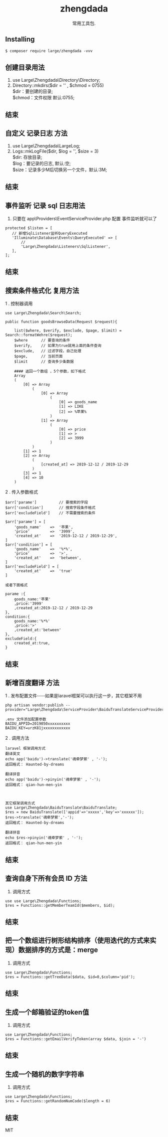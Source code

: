 <h1 align="center"> zhengdada </h1>

<p align="center"> 常用工具包.</p>


## Installing

```shell
$ composer require large/zhengdada -vvv
```



## 创建目录用法

1. use Large\Zhengdada\Directory\Directory;
2. Directory::mkdirs($dir = '' , $chmod = 0755)  
$dir：要创建的目录;  
$chmod：文件权限 默认:0755;  
## 结束


## 自定义 记录日志 方法

1. use Large\Zhengdada\LargeLog;
2. Logs::mkLogFile($dir, $log = '', $size = 3)  
$dir: 存放目录;  
$log：要记录的日志, 默认:空;  
$size：记录多少M后切换另一个文件，默认:3M;  
## 结束

## 事件监听 记录 sql 日志用法

1. 只要在 app\Providers\EventServiceProvider.php 配置 事件监听就可以了  
 ```
protected $listen = [
    // 新增SqlListener监听QueryExecuted
    'Illuminate\Database\Events\QueryExecuted' => [
        //
        'Large\Zhengdada\Listeners\SqlListener',
    ],
];
```
## 结束


## 搜索条件格式化 复用方法

1 . 控制器调用
```$xslt
use Large\Zhengdada\Search\Search;

public function goodsBrowseData(Request $request){

    list($where, $verify, $exclude, $page, $limit) = Search::formatWehre($request);
    $where      // 要查询的条件
    $verify,    // 如果为true就用上面的条件查询
    $exclude,   // 过滤字段，自己处理
    $page,      // 当前页面
    $limit      // 查询多少条数据
    
    #### 返回一个数组 ，5个参数，如下格式
    Array
    (
        [0] => Array
            (
                [0] => Array
                    (
                        [0] => goods_name
                        [1] => LIKE
                        [2] => %苹果%
                    )
                [1] => Array
                    (
                        [0] => price
                        [1] => >
                        [2] => 3999
                    )
            )
        [1] => 1
        [2] => Array
            (
                [created_at] => 2019-12-12 / 2019-12-29
            )
        [3] => 1
        [4] => 10
    )
```  
2 . 传入参数格式
```$xslt
$arr['parame']          // 要搜索的字段      
$arr['condition']       // 搜索字段条件格式   
$arr['excludeField']    // 不需要搜索的条件

$arr['parame'] = [
	'goods_name'	=>	'苹果',
	'price'         =>	'3999',
	'created_at'	=>	'2019-12-12 / 2019-12-29',
]
$arr['condition'] = [
	'goods_name'	=>	'%*%',
	'price'         =>	'>',
	'created_at'	=>	'between',
]
$arr['excludeField'] = [
	'created_at'	=>	'true'
]

或者下面格式

parame :{
    goods_name:'苹果'
    ,price:'3999'
    ,created_at:2019-12-12 / 2019-12-29
},
condition:{
    goods_name:'%*%'
    ,price:'>'
    ,created_at:'between'
},
excludeField:{
    created_at:true,
}
```


## 结束



## 新增百度翻译 方法

1 . 发布配置文件----如果是laravel框架可以执行这一步，其它框架不用

```
php artisan vendor:publish --provider="Large\Zhengdada\ServiceProvider\BaiduTranslateServiceProvider"  

.env 文件添加配置参数
BAIDU_APPID=2019050xxxxxxxxxx
BAIDU_KEY=urzK81jxxxxxxxxxxxx

```

2 . 调用方法
```
laravel 框架调用方式
翻译英文
echo app('baidu')->translate('魂牵梦萦' , '-');
返回格式： Haunted-by-dreams

翻译拼音
echo app('baidu')->pinyin('魂牵梦萦' , '-');
返回格式： qian-hun-men-yin



其它框架调用方式
use Large\Zhengdada\BaiduTranslate\BaiduTranslate;
$res = new BaiduTranslate(['appid'=>'xxxxx','key'=>'xxxxxx']);
$res->translate('魂牵梦萦','-');
返回格式： Haunted-by-dreams

翻译拼音
echo $res->pinyin('魂牵梦萦' , '-');
返回格式： qian-hun-men-yin

```
## 结束



##  查询自身下所有会员 ID 方法
1. 调用方式
 ```
use use Large\Zhengdada\Functions;
$res = Functions::getMemberTeamId($members, $id);

```
## 结束


##  把一个数组进行树形结构排序（使用迭代的方式来实现）数据排序的方式是：merge
1. 调用方式
 ```
use Large\Zhengdada\Functions;
$res = Functions::getTreeData($data, $id=0,$column='pid');

```
## 结束


##  生成一个邮箱验证的token值
1. 调用方式
 ```
use Large\Zhengdada\Functions;
$res = Functions::getEmailVerifyToken(array $data, $join = '-')

```
## 结束


##  生成一个随机的数字字符串
1. 调用方式
 ```
use Large\Zhengdada\Functions;
$res = Functions::getRandomNumCode($length = 6)

```
## 结束

MIT